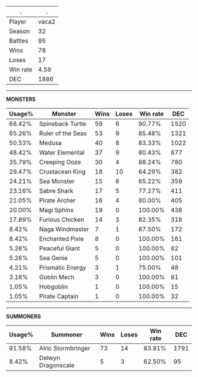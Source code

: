 .|.
|-|-
Player|vaca2
Season|32
Battles|95
Wins|78
Loses|17
Win rate|4.59
DEC|1886

---
**MONSTERS**

Usage%|Monster|Wins|Loses|Win rate|DEC|
-|-|-|-|-|-|
68.42%|Spineback Turtle|59|6|90.77%|1520|
65.26%|Ruler of the Seas|53|9|85.48%|1321|
50.53%|Medusa|40|8|83.33%|1022|
48.42%|Water Elemental|37|9|80.43%|877|
35.79%|Creeping Ooze|30|4|88.24%|780|
29.47%|Crustacean King|18|10|64.29%|382|
24.21%|Sea Monster|15|8|65.22%|359|
23.16%|Sabre Shark|17|5|77.27%|411|
21.05%|Pirate Archer|16|4|80.00%|405|
20.00%|Magi Sphinx|19|0|100.00%|438|
17.89%|Furious Chicken|14|3|82.35%|318|
8.42%|Naga Windmaster|7|1|87.50%|172|
8.42%|Enchanted Pixie|8|0|100.00%|161|
5.26%|Peaceful Giant|5|0|100.00%|82|
5.26%|Sea Genie|5|0|100.00%|101|
4.21%|Prismatic Energy|3|1|75.00%|48|
3.16%|Goblin Mech|3|0|100.00%|81|
1.05%|Hobgoblin|1|0|100.00%|15|
1.05%|Pirate Captain|1|0|100.00%|32|

---
**SUMMONERS**

Usage%|Summoner|Wins|Loses|Win rate|DEC|
-|-|-|-|-|-|
91.58%|Alric Stormbringer|73|14|83.91%|1791|
8.42%|Delwyn Dragonscale|5|3|62.50%|95|
